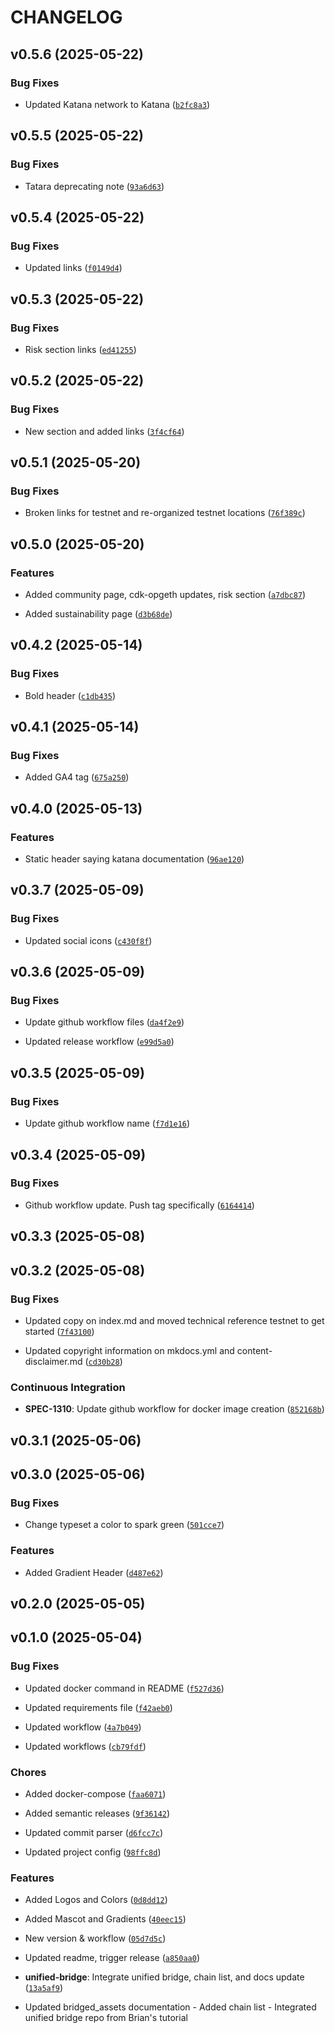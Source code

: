 # CHANGELOG


## v0.5.6 (2025-05-22)

### Bug Fixes

- Updated Katana network to Katana
  ([`b2fc8a3`](https://github.com/katana-network/katana-docs/commit/b2fc8a3931051eabb865d8f7555f080ff1ed24a2))


## v0.5.5 (2025-05-22)

### Bug Fixes

- Tatara deprecating note
  ([`93a6d63`](https://github.com/katana-network/katana-docs/commit/93a6d633b737ef5a1c050e96eb83e891e854760c))


## v0.5.4 (2025-05-22)

### Bug Fixes

- Updated links
  ([`f0149d4`](https://github.com/katana-network/katana-docs/commit/f0149d43171c5d0376b142d3eba894ead1986d4e))


## v0.5.3 (2025-05-22)

### Bug Fixes

- Risk section links
  ([`ed41255`](https://github.com/katana-network/katana-docs/commit/ed4125588193db6061549d2b8e7b5ac225118171))


## v0.5.2 (2025-05-22)

### Bug Fixes

- New section and added links
  ([`3f4cf64`](https://github.com/katana-network/katana-docs/commit/3f4cf64ebab805ddd2ffe1a09fbd40483d6857aa))


## v0.5.1 (2025-05-20)

### Bug Fixes

- Broken links for testnet and re-organized testnet locations
  ([`76f389c`](https://github.com/katana-network/katana-docs/commit/76f389c826729b6dc139a487c2425903107ebfa0))


## v0.5.0 (2025-05-20)

### Features

- Added community page, cdk-opgeth updates, risk section
  ([`a7dbc87`](https://github.com/katana-network/katana-docs/commit/a7dbc87d95dd1be93da9a21866b1e181a97688a8))

- Added sustainability page
  ([`d3b68de`](https://github.com/katana-network/katana-docs/commit/d3b68ded275ff27987febf361590f93ec7246872))


## v0.4.2 (2025-05-14)

### Bug Fixes

- Bold header
  ([`c1db435`](https://github.com/katana-network/katana-docs/commit/c1db4359bc4df668d81f757423835753de4ff8ea))


## v0.4.1 (2025-05-14)

### Bug Fixes

- Added GA4 tag
  ([`675a250`](https://github.com/katana-network/katana-docs/commit/675a250738ce179345c48293ac9bbd60b1fb8d91))


## v0.4.0 (2025-05-13)

### Features

- Static header saying katana documentation
  ([`96ae120`](https://github.com/katana-network/katana-docs/commit/96ae120a318033114a7de289fa60522882031f67))


## v0.3.7 (2025-05-09)

### Bug Fixes

- Updated social icons
  ([`c430f8f`](https://github.com/katana-network/katana-docs/commit/c430f8f4a65e7e4793514b8363de6259cd873bdc))


## v0.3.6 (2025-05-09)

### Bug Fixes

- Update github workflow files
  ([`da4f2e9`](https://github.com/katana-network/katana-docs/commit/da4f2e9194544bcc6a60d05e910e37bcdf62efd3))

- Updated release workflow
  ([`e99d5a0`](https://github.com/katana-network/katana-docs/commit/e99d5a0165bb3c1605af9bd0b692df2d35f022fa))


## v0.3.5 (2025-05-09)

### Bug Fixes

- Update github workflow name
  ([`f7d1e16`](https://github.com/katana-network/katana-docs/commit/f7d1e160458ba44ad4984ca28e008e214fbb50b9))


## v0.3.4 (2025-05-09)

### Bug Fixes

- Github workflow update. Push tag specifically
  ([`6164414`](https://github.com/katana-network/katana-docs/commit/6164414f0cb40b1f5803d464dd70d8a6945219dd))


## v0.3.3 (2025-05-08)


## v0.3.2 (2025-05-08)

### Bug Fixes

- Updated copy on index.md and moved technical reference testnet to get started
  ([`7f43100`](https://github.com/katana-network/katana-docs/commit/7f43100499d40a92b5b0a385fb120db2b87ddae5))

- Updated copyright information on mkdocs.yml and content-disclaimer.md
  ([`cd30b28`](https://github.com/katana-network/katana-docs/commit/cd30b28bb99b706975b2972f51bbd7e6191f10b0))

### Continuous Integration

- **SPEC-1310**: Update github workflow for docker image creation
  ([`852168b`](https://github.com/katana-network/katana-docs/commit/852168b50e1b58fdc63dc3b8e5df602e7016d960))


## v0.3.1 (2025-05-06)


## v0.3.0 (2025-05-06)

### Bug Fixes

- Change typeset a color to spark green
  ([`501cce7`](https://github.com/katana-network/katana-docs/commit/501cce747aa481cf9f7d3ad6609cac49832c0400))

### Features

- Added Gradient Header
  ([`d487e62`](https://github.com/katana-network/katana-docs/commit/d487e623982dc1876f138fd159bed47175c566c1))


## v0.2.0 (2025-05-05)


## v0.1.0 (2025-05-04)

### Bug Fixes

- Updated docker command in README
  ([`f527d36`](https://github.com/katana-network/katana-docs/commit/f527d36193699662b5ed94a3b8cf507d760ca684))

- Updated requirements file
  ([`f42aeb0`](https://github.com/katana-network/katana-docs/commit/f42aeb0c0449281513890fb2191718babaa51d08))

- Updated workflow
  ([`4a7b049`](https://github.com/katana-network/katana-docs/commit/4a7b049e911e72973178fc22e1f2fbe7f5bd15a2))

- Updated workflows
  ([`cb79fdf`](https://github.com/katana-network/katana-docs/commit/cb79fdfdfe37aa43cac5cc24b8ae68ed02e26e61))

### Chores

- Added docker-compose
  ([`faa6071`](https://github.com/katana-network/katana-docs/commit/faa6071dcf7383294a3adfdb1e3a98001012d4c2))

- Added semantic releases
  ([`9f36142`](https://github.com/katana-network/katana-docs/commit/9f36142552759d9c5f261b495fb566a6ffae6b4d))

- Updated commit parser
  ([`d6fcc7c`](https://github.com/katana-network/katana-docs/commit/d6fcc7c9a9a13fbe6726c67debfbf5e6f12eec7c))

- Updated project config
  ([`98ffc8d`](https://github.com/katana-network/katana-docs/commit/98ffc8d27df5d497e3c497aab2bb9fe596aae89a))

### Features

- Added Logos and Colors
  ([`0d8dd12`](https://github.com/katana-network/katana-docs/commit/0d8dd1280bf59f849f72dcb2ac8b6f01b485e9a2))

- Added Mascot and Gradients
  ([`40eec15`](https://github.com/katana-network/katana-docs/commit/40eec153207853047255b5487eb64bf7c6bd00b9))

- New version & workflow
  ([`05d7d5c`](https://github.com/katana-network/katana-docs/commit/05d7d5c735870112336ab330390237a4561fcfbc))

- Updated readme, trigger release
  ([`a850aa0`](https://github.com/katana-network/katana-docs/commit/a850aa0cf287ad7780b9efa52ddf930b79ab267a))

- **unified-bridge**: Integrate unified bridge, chain list, and docs update
  ([`13a5af9`](https://github.com/katana-network/katana-docs/commit/13a5af9106fea0d11759162d178d04299d04f4a4))

- Updated bridged_assets documentation - Added chain list - Integrated unified bridge repo from
  Brian's tutorial

